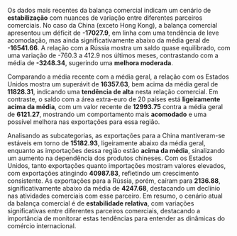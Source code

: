 Os dados mais recentes da balança comercial indicam um cenário de **estabilização** com nuances de variação entre diferentes parceiros comerciais. No caso da China (exceto Hong Kong), a balança comercial apresentou um déficit de **-17027.9**, em linha com uma tendência de leve acomodação, mas ainda significativamente abaixo da média geral de **-16541.66**. A relação com a Rússia mostra um saldo quase equilibrado, com uma variação de -760.3 a 412.9 nos últimos meses, contrastando com a média de **-3248.34**, sugerindo uma **melhora moderada**.

Comparando a média recente com a média geral, a relação com os Estados Unidos mostra um superávit de **16357.63**, bem acima da média geral de **11828.31**, indicando uma **tendência de alta** nesta relação comercial. Em contraste, o saldo com a área extra-euro de 20 países está **ligeiramente acima da média**, com um valor recente de **12993.75** contra a média geral de **6121.27**, mostrando um comportamento mais **acomodado** e uma possível melhora nas exportações para essa região.

Analisando as subcategorias, as exportações para a China mantiveram-se estáveis em torno de **15182.93**, ligeiramente abaixo da média geral, enquanto as importações dessa região estão **acima da média**, sinalizando um aumento na dependência dos produtos chineses. Com os Estados Unidos, tanto exportações quanto importações mostram valores elevados, com exportações atingindo **40987.83**, refletindo um crescimento consistente. As exportações para a Rússia, porém, caíram para **2136.88**, significativamente abaixo da média de **4247.68**, destacando um declínio nas atividades comerciais com esse parceiro. Em resumo, o cenário atual da balança comercial é de **estabilidade relativa**, com variações significativas entre diferentes parceiros comerciais, destacando a importância de monitorar estas tendências para entender as dinâmicas do comércio internacional.